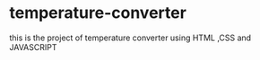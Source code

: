 # temperature-converter
this is the project of temperature converter using HTML ,CSS and JAVASCRIPT
